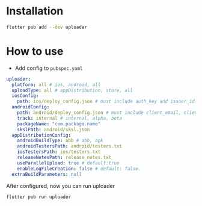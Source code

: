 # Installation

```sh
flutter pub add --dev uploader
```

# How to use

- Add config to `pubspec.yaml`

```yaml
uploader:
  platform: all # ios, android, all
  uploadType: all # appDistribution, store, all
  iosConfig:
    path: ios/deploy_config.json # must include auth_key and issuer_id
  androidConfig:
    path: android/deploy_config.json # must include client_email, client_id, private_key
    track: internal # internal, alpha, beta
    packageName: "com.package.name"
    skslPath: android/sksl.json
  appDistributionConfig:
    androidBuildType: abb # abb, apk
    androidTestersPath: android/testers.txt
    iosTestersPath: ios/testers.txt
    releaseNotesPath: release_notes.txt
    useParallelUpload: true # default:true
    enableLogFileCreation: false # default: false.
  extraBuildParameters: null
```

After configured, now you can run uploader

```sh
flutter pub run uploader
```
